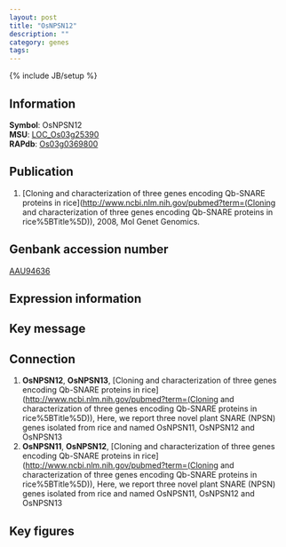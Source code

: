```yaml
---
layout: post
title: "OsNPSN12"
description: ""
category: genes
tags: 
---
```

{% include JB/setup %}

## Information
__Symbol__: OsNPSN12  
__MSU__: [LOC_Os03g25390](http://rice.plantbiology.msu.edu/cgi-bin/ORF_infopage.cgi?orf=LOC_Os03g25390)  
__RAPdb__: [Os03g0369800](http://rapdb.dna.affrc.go.jp/viewer/gbrowse_details/irgsp1?name=Os03g0369800)  

## Publication
1. [Cloning and characterization of three genes encoding Qb-SNARE proteins in rice](http://www.ncbi.nlm.nih.gov/pubmed?term=(Cloning and characterization of three genes encoding Qb-SNARE proteins in rice%5BTitle%5D)), 2008, Mol Genet Genomics.

## Genbank accession number
[AAU94636](http://www.ncbi.nlm.nih.gov/nuccore/AAU94636)

## Expression information

## Key message

## Connection
1. __OsNPSN12__, __OsNPSN13__, [Cloning and characterization of three genes encoding Qb-SNARE proteins in rice](http://www.ncbi.nlm.nih.gov/pubmed?term=(Cloning and characterization of three genes encoding Qb-SNARE proteins in rice%5BTitle%5D)),  Here, we report three novel plant SNARE (NPSN) genes isolated from rice and named OsNPSN11, OsNPSN12 and OsNPSN13
2. __OsNPSN11__, __OsNPSN12__, [Cloning and characterization of three genes encoding Qb-SNARE proteins in rice](http://www.ncbi.nlm.nih.gov/pubmed?term=(Cloning and characterization of three genes encoding Qb-SNARE proteins in rice%5BTitle%5D)),  Here, we report three novel plant SNARE (NPSN) genes isolated from rice and named OsNPSN11, OsNPSN12 and OsNPSN13

## Key figures


